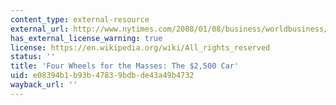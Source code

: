 ```yaml
---
content_type: external-resource
external_url: http://www.nytimes.com/2008/01/08/business/worldbusiness/08indiacar.html
has_external_license_warning: true
license: https://en.wikipedia.org/wiki/All_rights_reserved
status: ''
title: 'Four Wheels for the Masses: The $2,500 Car'
uid: e08394b1-b93b-4783-9bdb-de43a49b4732
wayback_url: ''
---
```

